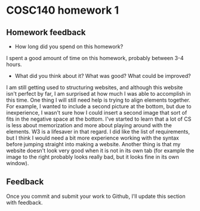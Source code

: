 # COSC140 homework 1

## Homework feedback

 * How long did you spend on this homework?
 
 I spent a good amount of time on this homework, probably between 3-4 hours.
 * What did you think about it?  What was good?  What could be improved?
  
  I am still getting used to structuring websites, and although this website isn't perfect by far, I am surprised at how much I was able to accomplish in this time. One thing I will still need help is trying to align elements together. For example, I wanted to include a second picture at the bottom, but due to inexperience, I wasn't sure how I could insert a second image that sort of fits in the negative space at the bottom. I've started to learn that a lot of CS is less about memorization and more about playing around with the elements. W3 is a lifesaver in that regard. I did like the list of requirements, but I think I would need a bit more experience working with the syntax before jumping straight into making a website. Another thing is that my website doesn't look very good when it is not in its own tab (for example the image to the right probably looks really bad, but it looks fine in its own window).
## Feedback

Once you commit and submit your work to Github, I'll update this section with feedback.

